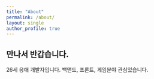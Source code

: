 ```yaml
---
title: "About"
permalink: /about/
layout: single
author_profile: true
---
```


## 만나서 반갑습니다.

26세 응애 개발자입니다.
백앤드, 프론트, 게임분야 관심있습니다.